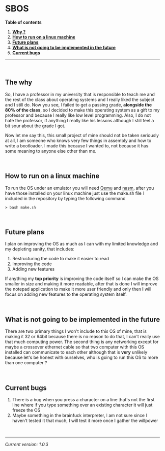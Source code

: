 # SBOS

**Table of contents**
1. **[Why ?](#the-why)**
2. **[How to run on a linux machine](#how-to-run-on-a-linux-machine)**
3. **[Future plans](#future-plans)**
4. **[What is not going to be implemented in the future](#what-is-not-going-to-be-implemented-in-the-future)**
5. **[Current bugs](#current-bugs)**

---

<br>

## The why

So, I have a professor in my university that is responsible to teach me and the rest of the class about operating systems and I really liked the subject and I still do. Now you see, I failed to get a passing grade, **alongside the  80% of the class**, so I decided to make this operating system as a gift to my professor and because I really like low level programming. Also, I do not hate the professor, if anything I really like his lessons although I still feel a bit sour about the grade I got.

Now let me say this, this small project of mine should not be taken seriously at all, I am someone who knows very few things in assembly and how to write a bootloader. I made this because I wanted to, not because it has some meaning to anyone else other than me.

<br>

## How to run on a linux machine

To run the OS under an emulator you will need [Qemu](https://www.qemu.org/) and [nasm](https://www.nasm.us/), after you have those installed on your linux machine just use the make.sh file I included in the repository by typing the following command

```
> bash make.sh
```

<br>

## Future plans

I plan on improving the OS as much as I can with my limited knowledge and my depleting sanity, that includes:

1. Restructuring the code to make it easier to read
2. Improving the code
3. Adding new features

If anything my **top priority** is improving the code itself so I can make the OS smaller in size and making it more readable, after that is done I will improve the notepad application to make it more user friendly and only then I will focus on adding new features to the operating system itself.

<br>

## What is not going to be implemented in the future

There are two primary things I won't include to this OS of mine, that is making it 32 or 64bit because there is no reason to do that, I can't really use that much computing power. The second thing is any networking except for maybe a crossover ethernet cable so that two computer with this OS installed can communicate to each other although that is **very** unlikely because let's be honest with ourselves, who is going to run this OS to more than one computer ?

<br>

## Current bugs

1. There is a bug when you press a character on a line that's not the first line where if you type something over an existing character it will just freeze the OS
2. Maybe something in the brainfuck interpreter, I am not sure since I haven't tested it that much, I will test it more once I gather the willpower

<br>

---

*Current version: 1.0.3*
